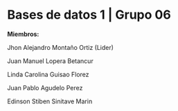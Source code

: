 # Bases de datos 1 | Grupo 06

**Miembros:**

Jhon Alejandro Montaño Ortiz (Lider)

Juan Manuel Lopera Betancur

Linda Carolina Guisao Florez

Juan Pablo Agudelo Perez

Edinson Stiben Sinitave Marin
